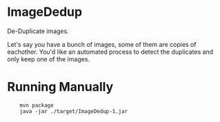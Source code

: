 # ImageDedup
De-Duplicate images.  
  
Let's say you have a bunch of images, some of them are copies of eachother.
You'd like an automated process to detect the duplicates and only keep one of
the images.

# Running Manually

        mvn package
        java -jar ./target/ImageDedup-1.jar